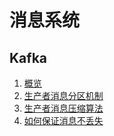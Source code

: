 # 消息系统

## Kafka

1. [概览](./kafka/overview.md)
2. [生产者消息分区机制](./kafka/producer_partitioning.md)
3. [生产者消息压缩算法](./kafka/producer_msg_zip.md)
4. [如何保证消息不丢失](./kafka/not_lossing_message.md)

